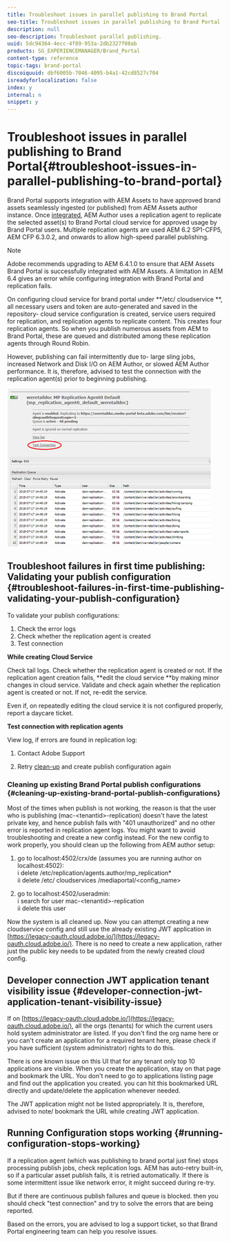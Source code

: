 ```yaml
---
title: Troubleshoot issues in parallel publishing to Brand Portal
seo-title: Troubleshoot issues in parallel publishing to Brand Portal
description: null
seo-description: Troubleshoot parallel publishing.
uuid: 5dc94364-4ecc-4f89-953a-2db2327f08ab
products: SG_EXPERIENCEMANAGER/Brand_Portal
content-type: reference
topic-tags: brand-portal
discoiquuid: dbf6005b-7046-4095-b4a1-42cd8527c704
isreadyforlocalization: false
index: y
internal: n
snippet: y
---
```


# Troubleshoot issues in parallel publishing to Brand Portal{#troubleshoot-issues-in-parallel-publishing-to-brand-portal}

Brand Portal supports integration with AEM Assets to have approved brand assets seamlessly ingested (or published) from AEM Assets author instance. Once [integrated](/content/help/en/experience-manager/6-4/assets/using/brand-portal-configuring-integration), AEM Author uses a replication agent to replicate the selected asset(s) to Brand Portal cloud service for approved usage by Brand Portal users. Multiple replication agents are used AEM 6.2 SP1-CFP5, AEM CFP 6.3.0.2, and onwards to allow high-speed parallel publishing.

>[!NOTE]
>
>Adobe recommends upgrading to AEM 6.4.1.0 to ensure that AEM Assets Brand Portal is successfully integrated with AEM Assets. A limitation in AEM 6.4 gives an error while configuring integration with Brand Portal and replication fails.

On configuring cloud service for brand portal under **/etc/  cloudservice **, all necessary users and token are auto-generated and saved in the repository- cloud service configuration is created, service users required for replication, and replication agents to replicate content. This creates four replication agents. So when you publish numerous assets from AEM to Brand Portal, these are queued and distributed among these replication agents through Round Robin.

However, publishing can fail intermittently due to- large sling jobs, increased Network and Disk I/O on AEM Author, or slowed AEM Author performance. It is, therefore, advised to test the connection with the replication agent(s) prior to beginning publishing.

![](assets/Test-Connection.png) 

## Troubleshoot failures in first time publishing: Validating your publish configuration {#troubleshoot-failures-in-first-time-publishing-validating-your-publish-configuration}

To validate your publish configurations:

1. Check the error logs
1. Check whether the replication agent is created
1. Test connection

**While creating Cloud Service**

Check tail logs. Check whether the replication agent is created or not. If the replication agent creation fails, **edit the cloud service **by making minor changes in cloud service. Validate and check again whether the replication agent is created or not. If not, re-edit the service.

Even if, on repeatedly editing the cloud service it is not configured properly, report a daycare ticket.

**Test connection with replication agents**

View log, if errors are found in replication log:

1. Contact Adobe Support

2. Retry [clean-up](../using/troubleshoot-parallel-publishing.md#main-pars_header_1664955658) and create publish configuration again

<!-- 

Comment Type: remark
Last Modified By: Mini Gulati (mgulati)
Last Modified Date: 2018-06-21T22:56:21.256-0400

<p>?? check and compare public key. At times public key is different</p> 
<p>?? another thing to check in /useradmin</p>

 -->

### Cleaning up existing Brand Portal publish configurations {#cleaning-up-existing-brand-portal-publish-configurations}

Most of the times when publish is not working, the reason is that the user who is publishing (mac-&lt;tenantid&gt;-replication) doesn't have the latest private key, and hence publish fails with "401 unauthorized" and no other error is reported in replication agent logs. You might want to avoid troubleshooting and create a new config instead. For the new config to work properly, you should clean up the following from AEM author setup:

1. go to localhost:4502/crx/de (assumes you are running author on localhost:4502):  
   i delete /etc/replication/agents.author/mp_replication&#42;  
   ii delete /etc/  cloudservices /mediaportal/&lt;config_name&gt;

1. go to localhost:4502/useradmin:  
   i search for user mac-&lt;tenantid&gt;-replication  
   ii delete this user

Now the system is all cleaned up. Now you can attempt creating a new  cloudservice  config and still use the already existing JWT application in [https://legacy-oauth.cloud.adobe.io/](https://legacy-oauth.cloud.adobe.io/). There is no need to create a new application, rather just the public key needs to be updated from the newly created cloud config.

## Developer connection JWT application tenant visibility issue {#developer-connection-jwt-application-tenant-visibility-issue}

If on [https://legacy-oauth.cloud.adobe.io/](https://legacy-oauth.cloud.adobe.io/), all the  orgs  (tenants) for which the current users hold system administrator are listed. If you don't find the org name here or you can't create an application for a required tenant here, please check if you have sufficient (system administrator) rights to do this.

There is one known issue on this UI that for any tenant only top 10 applications are visible. When you create the application, stay on that page and bookmark the URL. You don't need to go to applications listing page and find out the application you created. you can hit this bookmarked URL directly and update/delete the application whenever needed.

The JWT application might not be listed appropriately. It is, therefore, advised to note/ bookmark the URL while creating JWT application.

## Running Configuration stops working {#running-configuration-stops-working}

<!-- 

Comment Type: draft

<p>If the running configuration stops working, either of the following two possibilities 
 <g class="gr_ gr_15 gr-alert gr_gramm gr_inline_cards gr_run_anim Grammar multiReplace" data-gr-id="15" id="15" style="font-size: 12px;">
   are 
 </g> there:</p> 
<p>1. 
 <g class="gr_ gr_14 gr-alert gr_gramm gr_inline_cards gr_run_anim Grammar only-ins doubleReplace replaceWithoutSep" data-gr-id="14" id="14">
   Connection 
 </g> has failed, or</p> 
<p>2. Publish has failed with permission to dam-replication-service denied, while connection has passed </p> 
<p>If the connection has failed [1], the 
 <g class="gr_ gr_10 gr-alert gr_spell gr_inline_cards gr_run_anim ContextualSpelling ins-del multiReplace" data-gr-id="10" id="10">
   fail safe 
 </g> way to fix it is to <a href="../using/troubleshoot-parallel-publishing.md#main-pars_header_1664955658">clean up</a> the existing Brand Portal publish configuration and recreate a publish configuration. </p> 
<p>However, if the 
 <g class="gr_ gr_18 gr-alert gr_spell gr_inline_cards gr_run_anim ContextualSpelling" data-gr-id="18" id="18">
   publish 
 </g> has failed with 
 <g class="gr_ gr_16 gr-alert gr_gramm gr_inline_cards gr_run_anim Grammar only-ins doubleReplace replaceWithoutSep" data-gr-id="16" id="16">
   permission 
 </g> denied to dam-replication-service, raise a support ticket.</p>

 -->

If a replication agent (which was publishing to brand portal just fine) stops processing publish jobs, check replication logs. AEM has auto-retry built-in, so if a particular asset publish fails, it is retried automatically. If there is some intermittent issue like network error, it might succeed during re-try.

But if there are continuous publish failures and queue is blocked. then you should check "test connection" and try to solve the errors that are being reported.

Based on the errors, you are advised to log a support ticket, so that Brand Portal engineering team can help you resolve issues.
